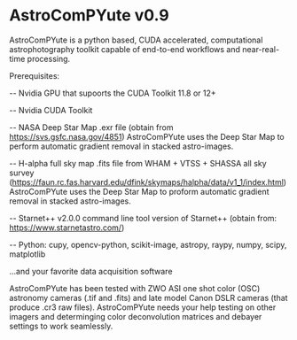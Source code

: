 # AstroComPYute v0.9
AstroComPYute is a python based, CUDA accelerated, computational astrophotography toolkit capable of end-to-end workflows and near-real-time processing.

Prerequisites:


  -- Nvidia GPU that supoorts the CUDA Toolkit 11.8 or 12+
  
  -- Nvidia CUDA Toolkit
  
  -- NASA Deep Star Map .exr file 
      (obtain from https://svs.gsfc.nasa.gov/4851)
      AstroComPYute uses the Deep Star Map to perform 
      automatic gradient removal in stacked astro-images.
      
  -- H-alpha full sky map .fits file from WHAM + VTSS + SHASSA all sky survey
      (https://faun.rc.fas.harvard.edu/dfink/skymaps/halpha/data/v1_1/index.html)
      AstroComPYute uses the Deep Star Map to proform automatic gradient removal 
      in stacked astro-images.
  
 -- Starnet++ v2.0.0 command line tool version of Starnet++
      (obtain from: https://www.starnetastro.com/)
  
 -- Python: cupy, opencv-python, scikit-image, astropy, raypy, numpy, scipy, matplotlib
  
  ...and your favorite data acquisition software



AstroComPYute has been tested with ZWO ASI one shot color (OSC) astronomy cameras (.tif and .fits) and late model Canon DSLR cameras (that produce .cr3 raw files).  AstroComPYute needs your help testing on other imagers and determinging color deconvolution matrices and debayer settings to work seamlessly.  


